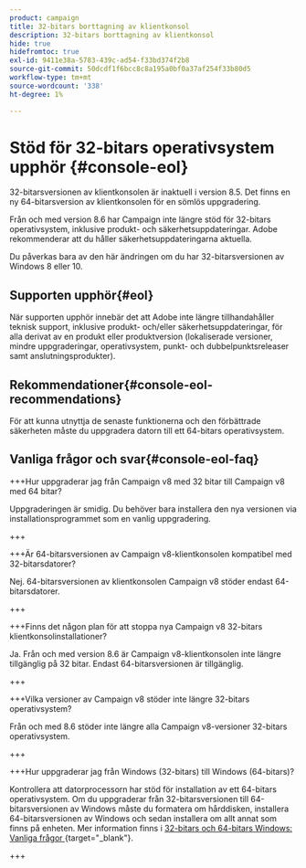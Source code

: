 ```yaml
---
product: campaign
title: 32-bitars borttagning av klientkonsol
description: 32-bitars borttagning av klientkonsol
hide: true
hidefromtoc: true
exl-id: 9411e38a-5783-439c-ad54-f33bd374f2b8
source-git-commit: 50dcdf1f6bcc8c8a195a0bf0a37af254f33b80d5
workflow-type: tm+mt
source-wordcount: '338'
ht-degree: 1%

---
```


# Stöd för 32-bitars operativsystem upphör {#console-eol}

32-bitarsversionen av klientkonsolen är inaktuell i version 8.5. Det finns en ny 64-bitarsversion av klientkonsolen för en sömlös uppgradering.

Från och med version 8.6 har Campaign inte längre stöd för 32-bitars operativsystem, inklusive produkt- och säkerhetsuppdateringar. Adobe rekommenderar att du håller säkerhetsuppdateringarna aktuella.

Du påverkas bara av den här ändringen om du har 32-bitarsversionen av Windows 8 eller 10.

## Supporten upphör{#eol}

När supporten upphör innebär det att Adobe inte längre tillhandahåller teknisk support, inklusive produkt- och/eller säkerhetsuppdateringar, för alla derivat av en produkt eller produktversion (lokaliserade versioner, mindre uppgraderingar, operativsystem, punkt- och dubbelpunktsreleaser samt anslutningsprodukter).

## Rekommendationer{#console-eol-recommendations}

För att kunna utnyttja de senaste funktionerna och den förbättrade säkerheten måste du uppgradera datorn till ett 64-bitars operativsystem.

## Vanliga frågor och svar{#console-eol-faq}

+++Hur uppgraderar jag från Campaign v8 med 32 bitar till Campaign v8 med 64 bitar?

Uppgraderingen är smidig. Du behöver bara installera den nya versionen via installationsprogrammet som en vanlig uppgradering.

+++

+++Är 64-bitarsversionen av Campaign v8-klientkonsolen kompatibel med 32-bitarsdatorer?

Nej. 64-bitarsversionen av klientkonsolen Campaign v8 stöder endast 64-bitarsdatorer.

+++

+++Finns det någon plan för att stoppa nya Campaign v8 32-bitars klientkonsolinstallationer?

Ja. Från och med version 8.6 är Campaign v8-klientkonsolen inte längre tillgänglig på 32 bitar. Endast 64-bitarsversionen är tillgänglig.

+++

+++Vilka versioner av Campaign v8 stöder inte längre 32-bitars operativsystem?

Från och med 8.6 stöder inte längre alla Campaign v8-versioner 32-bitars operativsystem.

+++

+++Hur uppgraderar jag från Windows (32-bitars) till Windows (64-bitars)?

Kontrollera att datorprocessorn har stöd för installation av ett 64-bitars operativsystem. Om du uppgraderar från 32-bitarsversionen till 64-bitarsversionen av Windows måste du formatera om hårddisken, installera 64-bitarsversionen av Windows och sedan installera om allt annat som finns på enheten. Mer information finns i [32-bitars och 64-bitars Windows: Vanliga frågor ](https://support.microsoft.com/en-us/windows/32-bit-and-64-bit-windows-frequently-asked-questions-c6ca9541-8dce-4d48-0415-94a3faa2e13d){target="_blank"}.

+++

<!--
+++ How do I check if I am on a 32-bit computer or 64-bit?

**WINDOWS 10 AND WINDOWS 8.1**

1. Click the **Start** button, then select **Settings** > **System** > **About**.
1. Under **Device specifications**, see **System type**.

**WINDOWS 7**
1. Select the **Start** button, right-click **Computer** and select **Properties**.
1. Under **System**, see the system type.

For more information, see [32-bit and 64-bit Windows: Frequently asked questions](https://support.microsoft.com/en-us/windows/32-bit-and-64-bit-windows-frequently-asked-questions-c6ca9541-8dce-4d48-0415-94a3faa2e13d){target="_blank"}.

+++
-->
